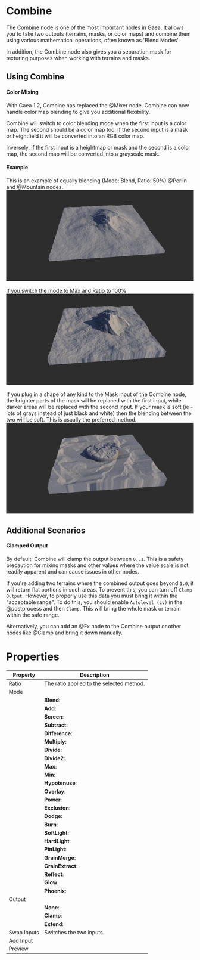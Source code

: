 # Combine



The Combine node is one of the most important nodes in Gaea. It allows you to take two outputs (terrains, masks, or color maps) and combine them using various mathematical operations, often known as 'Blend Modes'.

In addition, the Combine node also gives you a separation mask for texturing purposes when working with terrains and masks.


## Using Combine


#### Color Mixing

With Gaea 1.2, Combine has replaced the @Mixer node. Combine can now handle color map blending to give you additional flexibility.

Combine will switch to color blending mode when the first input is a color map. The second should be a color map too. If the second input is a mask or heightfield it will be converted into an RGB color map.

Inversely, if the first input is a heightmap or mask and the second is a color map, the second map will be converted into a grayscale mask.


#### Example

This is an example of equally blending (Mode: Blend, Ratio: 50%) @Perlin and @Mountain nodes.
![](/images/ref/Combine/combine--blend.webp)

If you switch the mode to Max and Ratio to 100%:
![](/images/ref/Combine/combine--max.webp)

If you plug in a shape of any kind to the Mask input of the Combine node, the brighter parts of the mask will be replaced with the first input, while darker areas will be replaced with the second input. If your mask is soft (ie - lots of grays instead of just black and white) then the blending between the two will be soft. This is usually the preferred method.
![](/images/ref/Combine/combine--hardmask.webp)


## Additional Scenarios

#### Clamped Output

By default, Combine will clamp the output between `0..1`. This is a safety precaution for mixing masks and other values where the value scale is not readily apparent and can cause issues in other nodes.

If you're adding two terrains where the combined output goes beyond `1.0`, it will return flat portions in such areas. To prevent this, you can turn off `Clamp Output`. However, to properly use this data you must bring it within the "acceptable range". To do this, you should enable `Autolevel (Lv)` in the @postprocess and then `Clamp`. This will bring the whole mask or terrain within the safe range.

Alternatively, you can add an @Fx node to the Combine output or other nodes like @Clamp and bring it down manually.



# Properties


| Property | Description| 
| -------- | -----------|
| Ratio | The ratio applied to the selected method. |
| Mode |  |
| | **Blend**: <desc> |
| | **Add**: <desc> |
| | **Screen**: <desc> |
| | **Subtract**: <desc> |
| | **Difference**: <desc> |
| | **Multiply**: <desc> |
| | **Divide**: <desc> |
| | **Divide2**: <desc> |
| | **Max**: <desc> |
| | **Min**: <desc> |
| | **Hypotenuse**: <desc> |
| | **Overlay**: <desc> |
| | **Power**: <desc> |
| | **Exclusion**: <desc> |
| | **Dodge**: <desc> |
| | **Burn**: <desc> |
| | **SoftLight**: <desc> |
| | **HardLight**: <desc> |
| | **PinLight**: <desc> |
| | **GrainMerge**: <desc> |
| | **GrainExtract**: <desc> |
| | **Reflect**: <desc> |
| | **Glow**: <desc> |
| | **Phoenix**: <desc> |
| Output |  |
| | **None**: <desc> |
| | **Clamp**: <desc> |
| | **Extend**: <desc> |
| Swap Inputs | Switches the two inputs. |
| Add Input |  |
| Preview |  |





